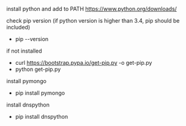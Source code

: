 install python and add to PATH https://www.python.org/downloads/

check pip version (if python version is higher than 3.4, pip should be included)
- pip --version

if not installed
- curl https://bootstrap.pypa.io/get-pip.py -o get-pip.py
- python get-pip.py

install pymongo
- pip install pymongo

install dnspython
- pip install dnspython